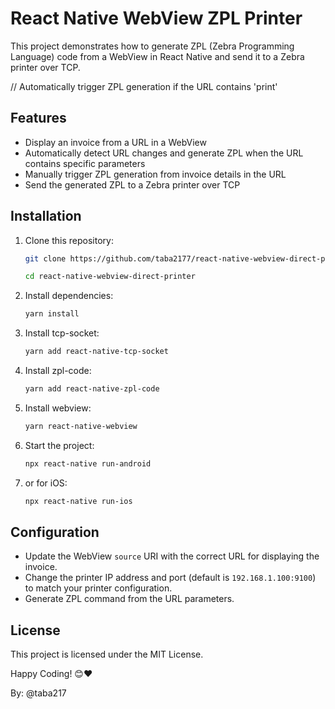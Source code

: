 
# React Native WebView ZPL Printer

This project demonstrates how to generate ZPL (Zebra Programming Language) code from a WebView in React Native and send it to a Zebra printer over TCP.
    
// Automatically trigger ZPL generation if the URL contains 'print'

## Features
- Display an invoice from a URL in a WebView
- Automatically detect URL changes and generate ZPL when the URL contains specific parameters
- Manually trigger ZPL generation from invoice details in the URL
- Send the generated ZPL to a Zebra printer over TCP

## Installation

1. Clone this repository:
    ```bash
    git clone https://github.com/taba2177/react-native-webview-direct-printer.git

    cd react-native-webview-direct-printer
    ```

1. Install dependencies:
    ```bash
    yarn install
    ```

2. Install tcp-socket:
    ```bash
    yarn add react-native-tcp-socket
    ```

3. Install zpl-code:
    ```bash
    yarn add react-native-zpl-code
    ```

4. Install webview:
    ```bash
    yarn react-native-webview
    ```

5. Start the project:
    ```bash
    npx react-native run-android
    ```

6.  or for iOS:
    ```bash
    npx react-native run-ios
    ```

## Configuration
- Update the WebView `source` URI with the correct URL for displaying the invoice.
- Change the printer IP address and port (default is `192.168.1.100:9100`) to match your printer configuration.
- Generate ZPL command from the URL parameters.


## License
This project is licensed under the MIT License.

Happy Coding! 😊❤️

By: @taba217
